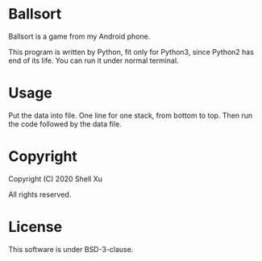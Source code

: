 # Ballsort

Ballsort is a game from my Android phone.

This program is written by Python, fit only for Python3, since Python2 has end of its life. You can run it under normal terminal.

# Usage

Put the data into file. One line for one stack, from bottom to top. Then run the code followed by the data file.

# Copyright

Copyright (C) 2020 Shell Xu <shell909090 at gmail.com>

All rights reserved.

# License

This software is under BSD-3-clause.
